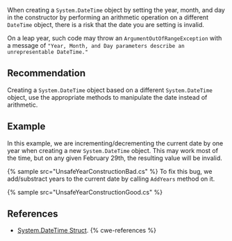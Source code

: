 When creating a `System.DateTime` object by setting the year, month, and day in the constructor by performing an arithmetic operation on a different `DateTime` object, there is a risk that the date you are setting is invalid.

On a leap year, such code may throw an `ArgumentOutOfRangeException` with a message of `"Year, Month, and Day parameters describe an unrepresentable DateTime."`


## Recommendation
Creating a `System.DateTime` object based on a different `System.DateTime` object, use the appropriate methods to manipulate the date instead of arithmetic.


## Example
In this example, we are incrementing/decrementing the current date by one year when creating a new `System.DateTime` object. This may work most of the time, but on any given February 29th, the resulting value will be invalid.

{% sample src="UnsafeYearConstructionBad.cs" %}
To fix this bug, we add/substract years to the current date by calling `AddYears` method on it.

{% sample src="UnsafeYearConstructionGood.cs" %}

## References
* [System.DateTime Struct](https://docs.microsoft.com/en-us/dotnet/api/system.datetime?view=netframework-4.8).
{% cwe-references %}
